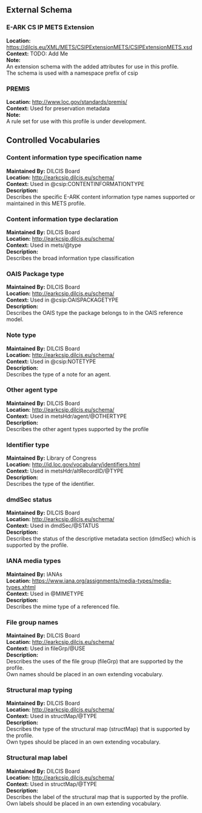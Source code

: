 ## External Schema

### E-ARK CS IP METS Extension
**Location:** https://dilcis.eu/XML/METS/CSIPExtensionMETS/CSIPExtensionMETS.xsd<br/>
**Context:** TODO: Add Me<br/>
**Note:**  <br/>
An extension schema with the added attributes for use in this profile.<br/>
The schema is used with a namespace prefix of csip<br/>


### PREMIS
**Location:** http://www.loc.gov/standards/premis/<br/>
**Context:** Used for preservation metadata<br/>
**Note:**  <br/>
A rule set for use with this profile is under development.<br/>

## Controlled Vocabularies

<a name="VocabularyContentInformationTypeSpecification"></a>
### Content information type specification name
**Maintained By:** DILCIS Board<br/>
**Location:** http://earkcsip.dilcis.eu/schema/<br/>
**Context:** Used in @csip:CONTENTINFORMATIONTYPE<br/>
**Description:**  <br/>
Describes the specific E-ARK content information type names supported or maintained in this METS profile.<br/>


<a name="VocabularyType"></a>
### Content information type declaration
**Maintained By:** DILCIS Board<br/>
**Location:** http://earkcsip.dilcis.eu/schema/<br/>
**Context:** Used in mets/@type<br/>
**Description:**  <br/>
Describes the broad information type classification<br/>


<a name="VocabularyOAISPackageType"></a>
### OAIS Package type
**Maintained By:** DILCIS Board<br/>
**Location:** http://earkcsip.dilcis.eu/schema/<br/>
**Context:** Used in @csip:OAISPACKAGETYPE<br/>
**Description:**  <br/>
Describes the OAIS type the package belongs to in the OAIS reference model.<br/>


<a name="VocabularyNoteType"></a>
### Note type
**Maintained By:** DILCIS Board<br/>
**Location:** http://earkcsip.dilcis.eu/schema/<br/>
**Context:** Used in @csip:NOTETYPE<br/>
**Description:**  <br/>
Describes the type of a note for an agent.<br/>


<a name="VocabularyAgentOtherType"></a>
### Other agent type
**Maintained By:** DILCIS Board<br/>
**Location:** http://earkcsip.dilcis.eu/schema/<br/>
**Context:** Used in metsHdr/agent/@OTHERTYPE<br/>
**Description:**  <br/>
Describes the other agent types supported by the profile<br/>


<a name="VocabularyIdentifierType"></a>
### Identifier type
**Maintained By:** Library of Congress<br/>
**Location:** http://id.loc.gov/vocabulary/identifiers.html<br/>
**Context:** Used in metsHdr/altRecordID/@TYPE<br/>
**Description:**  <br/>
Describes the type of the identifier.<br/>


<a name="VocabularyStatus"></a>
### dmdSec status
**Maintained By:** DILCIS Board<br/>
**Location:** http://earkcsip.dilcis.eu/schema/<br/>
**Context:** Used in dmdSec/@STATUS<br/>
**Description:**  <br/>
Describes the status of the descriptive metadata section (dmdSec) which is supported by the profile.<br/>


<a name="VocabularyIANAmediaTypes"></a>
### IANA media types
**Maintained By:** IANAs<br/>
**Location:** https://www.iana.org/assignments/media-types/media-types.xhtml<br/>
**Context:** Used in @MIMETYPE<br/>
**Description:**  <br/>
Describes the mime type of a referenced file.<br/>


<a name="VocabularyFileGrpAndStructMapDivisionLabel"></a>
### File group names
**Maintained By:** DILCIS Board<br/>
**Location:** http://earkcsip.dilcis.eu/schema/<br/>
**Context:** Used in fileGrp/@USE<br/>
**Description:**  <br/>
Describes the uses of the file group (fileGrp) that are supported by the profile.<br/>
Own names should be placed in an own extending vocabulary.<br/>


<a name="VocabularyStructMapType"></a>
### Structural map typing
**Maintained By:** DILCIS Board<br/>
**Location:** http://earkcsip.dilcis.eu/schema/<br/>
**Context:** Used in structMap/@TYPE<br/>
**Description:**  <br/>
Describes the type of the structural map (structMap) that is supported by the profile.<br/>
Own types should be placed in an own extending vocabulary.<br/>


<a name="VocabularyStructMapLabel"></a>
### Structural map label
**Maintained By:** DILCIS Board<br/>
**Location:** http://earkcsip.dilcis.eu/schema/<br/>
**Context:** Used in structMap/@TYPE<br/>
**Description:**  <br/>
Describes the label of the structural map that is supported by the profile.<br/>
Own labels should be placed in an own extending vocabulary.<br/>

